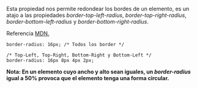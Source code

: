 Esta propiedad nos permite redondear los bordes de un elemento, es un atajo a las propiedades *border-top-left-radius*, *border-top-right-radius*, *border-bottom-left-radius* y *border-bottom-right-radius*.

Referencia [MDN.](https://developer.mozilla.org/en-US/docs/Web/CSS/border-radius)

```
border-radius: 16px; /* Todos los border */

/* Top-Left, Top-Right, Bottom-Right y Bottom-Left */
border-radius: 16px 8px 4px 2px;
```

**Nota: En un elemento cuyo ancho y alto sean iguales, un *border-radius* igual a 50% provoca que el elemento tenga una forma circular.**